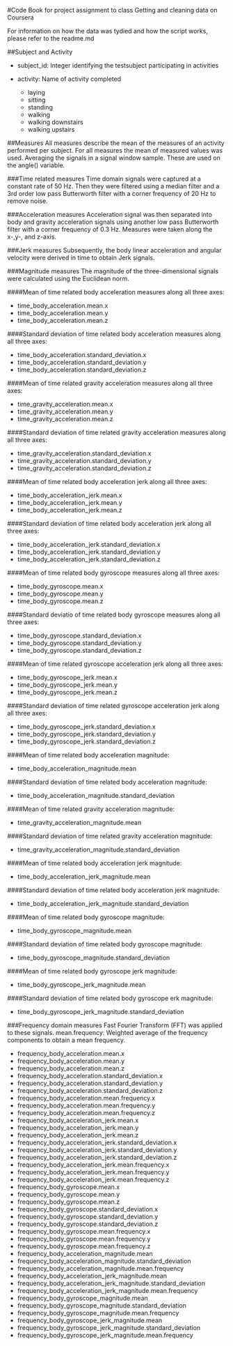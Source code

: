 #Code Book for project assignment to class Getting and cleaning data on Coursera

For information on how the data was tydied and how the script works, please refer to the readme.md


##Subject and Activity

* subject_id:
  Integer identifying the testsubject participating in activities
  
* activity: 
  Name of activity completed
  + laying
  + sitting
  + standing
  + walking
  + walking downstairs
  + walking upstairs

##Measures
All measures describe the mean of the measures of an activity performed per subject. For all measures the mean of measured values was used. Averaging the signals in a signal window sample. These are used on the angle() variable.


###Time related measures
Time domain signals were captured at a constant rate of 50 Hz. Then they were filtered using a median filter and a 3rd order low pass Butterworth filter with a corner frequency of 20 Hz to remove noise. 

###Acceleration measures
Acceleration signal was then separated into body and gravity acceleration signals using another low pass Butterworth filter with a corner frequency of 0.3 Hz. Measures were taken along the x-,y-, and z-axis.

###Jerk measures
Subsequently, the body linear acceleration and angular velocity were derived in time to obtain Jerk signals. 

###Magnitude measures
The magnitude of the three-dimensional signals were calculated using the Euclidean norm. 

####Mean of time related body acceleration measures along all three axes:
* time_body_acceleration.mean.x                                
* time_body_acceleration.mean.y                                
* time_body_acceleration.mean.z      

####Standard deviation of time related body acceleration measures along all three axes:
* time_body_acceleration.standard_deviation.x                  
* time_body_acceleration.standard_deviation.y                  
* time_body_acceleration.standard_deviation.z  

####Mean of time related gravity acceleration measures along all three axes:
* time_gravity_acceleration.mean.x                              
* time_gravity_acceleration.mean.y                              
* time_gravity_acceleration.mean.z     

####Standard deviation of time related gravity acceleration measures along all three axes:
* time_gravity_acceleration.standard_deviation.x                
* time_gravity_acceleration.standard_deviation.y                
* time_gravity_acceleration.standard_deviation.z   

####Mean of time related body acceleration jerk along all three axes:
* time_body_acceleration_jerk.mean.x                           
* time_body_acceleration_jerk.mean.y                           
* time_body_acceleration_jerk.mean.z        

####Standard deviation of time related body acceleration jerk along all three axes:
* time_body_acceleration_jerk.standard_deviation.x             
* time_body_acceleration_jerk.standard_deviation.y             
* time_body_acceleration_jerk.standard_deviation.z        

####Mean of time related body gyroscope measures along all three axes:
* time_body_gyroscope.mean.x                                   
* time_body_gyroscope.mean.y                                   
* time_body_gyroscope.mean.z         

####Standard deviatio of time related body gyroscope measures along all three axes:
* time_body_gyroscope.standard_deviation.x                     
* time_body_gyroscope.standard_deviation.y                     
* time_body_gyroscope.standard_deviation.z 

####Mean of time related gyroscope acceleration jerk along all three axes:
* time_body_gyroscope_jerk.mean.x                              
* time_body_gyroscope_jerk.mean.y                              
* time_body_gyroscope_jerk.mean.z 

####Standard deviation of time related gyroscope acceleration jerk along all three axes:
* time_body_gyroscope_jerk.standard_deviation.x                
* time_body_gyroscope_jerk.standard_deviation.y                
* time_body_gyroscope_jerk.standard_deviation.z  

####Mean of time related body acceleration magnitude:
* time_body_acceleration_magnitude.mean 

####Standard deviation of time related body acceleration magnitude:
* time_body_acceleration_magnitude.standard_deviation        

####Mean of time related gravity acceleration magnitude:
* time_gravity_acceleration_magnitude.mean  

####Standard deviation of time related gravity acceleration magnitude:
* time_gravity_acceleration_magnitude.standard_deviation        

####Mean of time related body acceleration jerk magnitude:
* time_body_acceleration_jerk_magnitude.mean    

####Standard deviation of time related body acceleration jerk magnitude:
* time_body_acceleration_jerk_magnitude.standard_deviation     

####Mean of time related body gyroscope magnitude:
* time_body_gyroscope_magnitude.mean              

####Standard deviation of time related body gyroscope magnitude:
* time_body_gyroscope_magnitude.standard_deviation   

####Mean of time related body gyroscope jerk magnitude:
* time_body_gyroscope_jerk_magnitude.mean    

####Standard deviation of time related body gyroscope erk magnitude:
* time_body_gyroscope_jerk_magnitude.standard_deviation  


###Frequency domain measures
Fast Fourier Transform (FFT) was applied to these signals. 
mean.frequency: Weighted average of the frequency components to obtain a mean frequency.

* frequency_body_acceleration.mean.x                           
* frequency_body_acceleration.mean.y                           
* frequency_body_acceleration.mean.z                           
* frequency_body_acceleration.standard_deviation.x             
* frequency_body_acceleration.standard_deviation.y             
* frequency_body_acceleration.standard_deviation.z             
* frequency_body_acceleration.mean.frequency.x                 
* frequency_body_acceleration.mean.frequency.y                 
* frequency_body_acceleration.mean.frequency.z                 
* frequency_body_acceleration_jerk.mean.x                     
* frequency_body_acceleration_jerk.mean.y                      
* frequency_body_acceleration_jerk.mean.z         
* frequency_body_acceleration_jerk.standard_deviation.x        
* frequency_body_acceleration_jerk.standard_deviation.y        
* frequency_body_acceleration_jerk.standard_deviation.z        
* frequency_body_acceleration_jerk.mean.frequency.x            
* frequency_body_acceleration_jerk.mean.frequency.y            
* frequency_body_acceleration_jerk.mean.frequency.z
* frequency_body_gyroscope.mean.x                              
* frequency_body_gyroscope.mean.y                              
* frequency_body_gyroscope.mean.z                 
* frequency_body_gyroscope.standard_deviation.x                
* frequency_body_gyroscope.standard_deviation.y                
* frequency_body_gyroscope.standard_deviation.z                
* frequency_body_gyroscope.mean.frequency.x                    
* frequency_body_gyroscope.mean.frequency.y                    
* frequency_body_gyroscope.mean.frequency.z                    
* frequency_body_acceleration_magnitude.mean               
* frequency_body_acceleration_magnitude.standard_deviation
* frequency_body_acceleration_magnitude.mean.frequency
* frequency_body_acceleration_jerk_magnitude.mean 
* frequency_body_acceleration_jerk_magnitude.standard_deviation
* frequency_body_acceleration_jerk_magnitude.mean.frequency   
* frequency_body_gyroscope_magnitude.mean                      
* frequency_body_gyroscope_magnitude.standard_deviation      
* frequency_body_gyroscope_magnitude.mean.frequency           
* frequency_body_gyroscope_jerk_magnitude.mean                 
* frequency_body_gyroscope_jerk_magnitude.standard_deviation   
* frequency_body_gyroscope_jerk_magnitude.mean.frequency  
